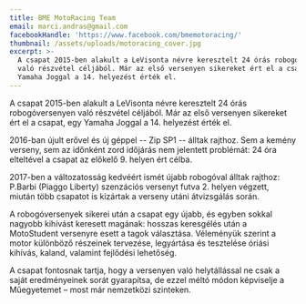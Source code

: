 ```yaml
---
title: BME MotoRacing Team
email: marci.andras@gmail.com
facebookHandle: 'https://www.facebook.com/bmemotoracing/'
thumbnail: /assets/uploads/motoracing_cover.jpg
excerpt: >-
  A csapat 2015-ben alakult a LeVisonta névre keresztelt 24 órás robogóversenyen
  való részvétel céljából. Már az első versenyen sikereket ért el a csapat, egy
  Yamaha Joggal a 14. helyezést érték el.
---
```


A csapat 2015-ben alakult a LeVisonta névre keresztelt 24 órás robogóversenyen
való részvétel céljából. Már az első versenyen sikereket ért el a csapat, egy
Yamaha Joggal a 14. helyezést érték el.

2016-ban újult erővel és új géppel -- Zip SP1 -- álltak rajthoz. Sem a kemény
verseny, sem az időnként zord időjárás nem jelentett problémát: 24 óra
elteltével a csapat az előkelő 9. helyen ért célba.

2017-ben a változatosság kedvéért ismét újabb robogóval álltak rajthoz: P.Barbi
(Piaggo Liberty) szenzációs versenyt futva 2. helyen végzett, miután több
csapatot is kizártak a verseny utáni átvizsgálás során.

A robogóversenyek sikerei után a csapat egy újabb, és egyben sokkal nagyobb
kihívást keresett magának: hosszas keresgélés után a MotoStudent versenyre esett
a tagok választása. Véleményük szerint a motor különböző részeinek tervezése,
legyártása és tesztelése óriási kihívás, kaland, valamint fejlődési lehetőség.

A csapat fontosnak tartja, hogy a versenyen való helytállással ne csak a saját
eredményeinek sorát gyarapítsa, de ezzel méltó módon képviselje a Műegyetemet –
most már nemzetközi szinteken.
